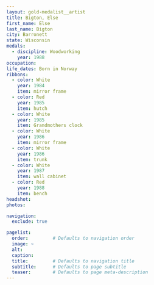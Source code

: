 ```yaml
---
layout: gold-medalist__artist
title: Bigton, Else
first_name: Else
last_name: Bigton
city: Barronett
state: Wisconsin
medals: 
  - discipline: Woodworking
    year: 1988
occupation:
life_dates: Born in Norway
ribbons:
  - color: White
    year: 1984
    item: mirror frame
  - color: Red
    year: 1985
    item: hutch
  - color: White
    year: 1985
    item: Grandmothers clock
  - color: White
    year: 1986
    item: mirror frame
  - color: White
    year: 1986
    item: trunk
  - color: White
    year: 1987
    item: wall cabinet
  - color: Red
    year: 1988
    item: bench
headshot:
photos:

navigation:
  exclude: true

pagelist:
  order:         # Defaults to navigation order  
  image: ~
  alt:
  caption:
  title:         # Defaults to navigation title
  subtitle:      # Defaults to page subtitle
  teaser:        # Defaults to page meta-description  
---
```

